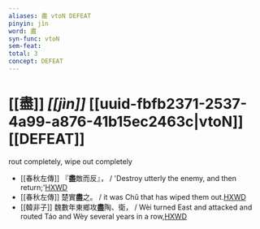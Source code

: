 ```yaml
---
aliases: 盡 vtoN DEFEAT
pinyin: jìn
word: 盡
syn-func: vtoN
sem-feat: 
total: 3
concept: DEFEAT 
---
```

# [[盡]] *[[jìn]]*  [[uuid-fbfb2371-2537-4a99-a876-41b15ec2463c|vtoN]] [[DEFEAT]]
rout completely, wipe out completely
 - [[春秋左傳]] 『**盡**敵而反』， / 'Destroy utterly the enemy, and then return;'[HXWD](https://hxwd.org/textview.html?location=KR1e0001_tls_004-38a.68)
 - [[春秋左傳]] 楚實**盡**之。 / it was Chǔ that has wiped them out.[HXWD](https://hxwd.org/textview.html?location=KR1e0001_tls_005-481a.26)
 - [[韓非子]] 魏數年東鄉攻**盡**陶、衛， / Wèi turned East and attacked and routed Táo and Wèy several years in a row,[HXWD](https://hxwd.org/textview.html?location=KR3c0005_tls_019-7a.3)